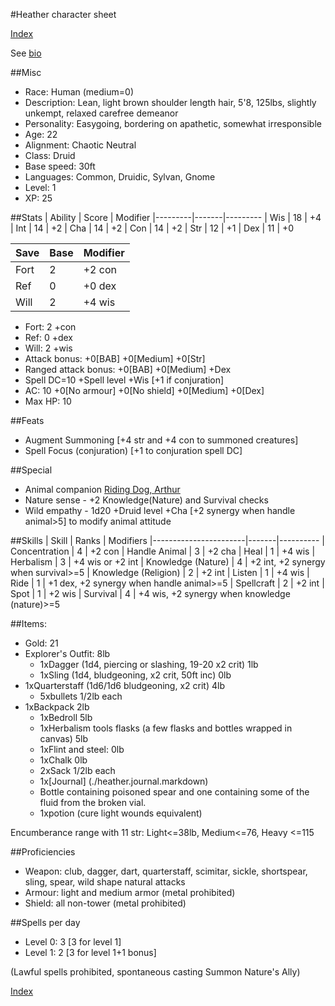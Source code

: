 #Heather character sheet

[Index](./Readme.markdown)

See [bio](./heather.bio.markdown)

##Misc
* Race: Human (medium=0)
* Description: Lean, light brown shoulder length hair, 5'8, 125lbs, slightly unkempt, relaxed carefree demeanor
* Personality: Easygoing, bordering on apathetic, somewhat irresponsible
* Age: 22
* Alignment: Chaotic Neutral
* Class: Druid
* Base speed: 30ft
* Languages: Common, Druidic, Sylvan, Gnome
* Level: 1
* XP: 25

##Stats
| Ability | Score | Modifier
|---------|-------|---------
| Wis     | 18    | +4
| Int     | 14    | +2
| Cha     | 14    | +2
| Con     | 14    | +2
| Str     | 12    | +1
| Dex     | 11    | +0

| Save | Base  | Modifier
|------|-------|---------
| Fort | 2     | +2 con
| Ref  | 0     | +0 dex
| Will | 2     | +4 wis

* Fort: 2 +con
* Ref:  0 +dex
* Will: 2 +wis
* Attack bonus: +0[BAB] +0[Medium] +0[Str]
* Ranged attack bonus: +0[BAB] +0[Medium] +Dex
* Spell DC=10 +Spell level +Wis [+1 if conjuration]
* AC: 10 +0[No armour] +0[No shield] +0[Medium] +0[Dex]
* Max HP: 10

##Feats
* Augment Summoning [+4 str and +4 con to summoned creatures]
* Spell Focus (conjuration) [+1 to conjuration spell DC]

##Special
* Animal companion [Riding Dog, Arthur](./arthur.markdown)
* Nature sense - +2 Knowledge(Nature) and Survival checks
* Wild empathy - 1d20 +Druid level +Cha [+2 synergy when handle animal>5] to modify animal attitude

##Skills
| Skill                 | Ranks | Modifiers
|-----------------------|-------|----------
| Concentration         | 4     | +2 con
| Handle Animal         | 3     | +2 cha
| Heal                  | 1     | +4 wis
| Herbalism             | 3     | +4 wis or +2 int
| Knowledge (Nature)    | 4     | +2 int, +2 synergy when survival>=5
| Knowledge (Religion)  | 2     | +2 int
| Listen                | 1     | +4 wis
| Ride                  | 1     | +1 dex, +2 synergy when handle animal>=5
| Spellcraft            | 2     | +2 int
| Spot                  | 1     | +2 wis
| Survival              | 4     | +4 wis, +2 synergy when knowledge (nature)>=5

##Items:
* Gold: 21
* Explorer's Outfit: 8lb
  * 1xDagger (1d4, piercing or slashing, 19-20 x2 crit) 1lb
  * 1xSling (1d4, bludgeoning, x2 crit, 50ft inc) 0lb
* 1xQuarterstaff (1d6/1d6 bludgeoning, x2 crit) 4lb
  * 5xbullets 1/2lb each
* 1xBackpack 2lb
  * 1xBedroll 5lb
  * 1xHerbalism tools flasks (a few flasks and bottles wrapped in canvas) 5lb
  * 1xFlint and steel: 0lb
  * 1xChalk 0lb
  * 2xSack 1/2lb each
  * 1x[Journal] (./heather.journal.markdown)
  * Bottle containing poisoned spear and one containing some of the fluid from the broken vial.
  * 1xpotion (cure light wounds equivalent)

Encumberance range with 11 str: Light<=38lb, Medium<=76, Heavy <=115

##Proficiencies
* Weapon: club, dagger, dart, quarterstaff, scimitar, sickle, shortspear, sling, spear, wild shape natural attacks
* Armour: light and medium armor (metal prohibited)
* Shield: all non-tower (metal prohibited)

##Spells per day
* Level 0: 3 [3 for level 1]
* Level 1: 2 [3 for level 1+1 bonus]

(Lawful spells prohibited, spontaneous casting Summon Nature's Ally)

[Index](./Readme.markdown)
